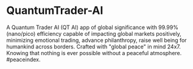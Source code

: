 # QuantumTrader-AI
 A Quantum Trader AI (QT AI) app of global significance with 99.99% (nano/pico) efficiency capable of impacting global markets positively, minimizing emotional trading, advance philanthropy, raise well being for humankind across borders. Crafted with "global peace" in mind 24x7. Knowing that nothing is ever possible without a peaceful atmosphere. #peaceindex.

